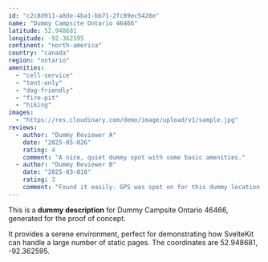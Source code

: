 ```yaml
---
id: "c2c8d911-a8de-4ba1-bb71-2fc89ec5428e"
name: "Dummy Campsite Ontario 46466"
latitude: 52.948681
longitude: -92.362595
continent: "north-america"
country: "canada"
region: "ontario"
amenities:
  - "cell-service"
  - "tent-only"
  - "dog-friendly"
  - "fire-pit"
  - "hiking"
images:
  - "https://res.cloudinary.com/demo/image/upload/v1/sample.jpg"
reviews:
  - author: "Dummy Reviewer A"
    date: "2025-05-026"
    rating: 4
    comment: "A nice, quiet dummy spot with some basic amenities."
  - author: "Dummy Reviewer B"
    date: "2025-03-018"
    rating: 3
    comment: "Found it easily. GPS was spot on for this dummy location."
---
```


This is a **dummy description** for Dummy Campsite Ontario 46466, generated for the proof of concept.

It provides a serene environment, perfect for demonstrating how SvelteKit can handle a large number of static pages. The coordinates are 52.948681, -92.362595.
